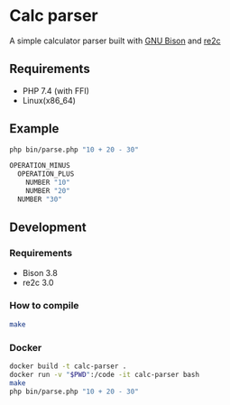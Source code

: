 # Calc parser

A simple calculator parser built with [GNU Bison](https://www.gnu.org/software/bison/) and [re2c](https://re2c.org)

## Requirements
* PHP 7.4 (with FFI)
* Linux(x86_64)

## Example

```bash
php bin/parse.php "10 + 20 - 30"
```

```bash
OPERATION_MINUS
  OPERATION_PLUS
    NUMBER "10"
    NUMBER "20"
  NUMBER "30"
```

## Development

### Requirements
* Bison 3.8
* re2c 3.0

### How to compile
```bash
make
```

### Docker
```bash
docker build -t calc-parser .
docker run -v "$PWD":/code -it calc-parser bash
make
php bin/parse.php "10 + 20 - 30"
```

